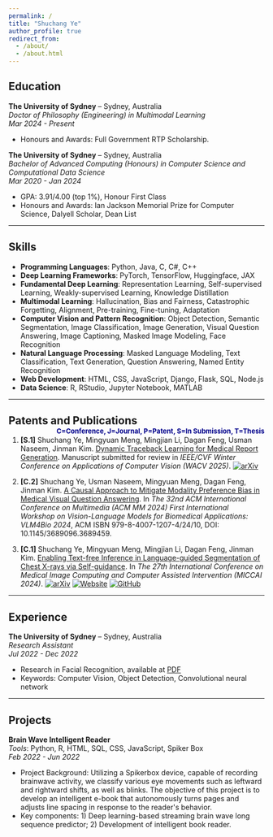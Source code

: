 ```yaml
---
permalink: /
title: "Shuchang Ye"
author_profile: true
redirect_from: 
  - /about/
  - /about.html
---
```



## Education

**The University of Sydney** – Sydney, Australia  
*Doctor of Philosophy (Engineering) in Multimodal Learning*  
*Mar 2024 - Present*  
- Honours and Awards: Full Government RTP Scholarship.

**The University of Sydney** – Sydney, Australia  
*Bachelor of Advanced Computing (Honours) in Computer Science and Computational Data Science*  
*Mar 2020 - Jan 2024*  
- GPA: 3.91/4.00 (top 1%), Honour First Class  
- Honours and Awards: Ian Jackson Memorial Prize for Computer Science, Dalyell Scholar, Dean List

---

## Skills

- **Programming Languages**: Python, Java, C, C#, C++  
- **Deep Learning Frameworks**: PyTorch, TensorFlow, Huggingface, JAX  
- **Fundamental Deep Learning**: Representation Learning, Self-supervised Learning, Weakly-supervised Learning, Knowledge Distillation  
- **Multimodal Learning**: Hallucination, Bias and Fairness, Catastrophic Forgetting, Alignment, Pre-training, Fine-tuning, Adaptation  
- **Computer Vision and Pattern Recognition**: Object Detection, Semantic Segmentation, Image Classification, Image Generation, Visual Question Answering, Image Captioning, Masked Image Modeling, Face Recognition  
- **Natural Language Processing**: Masked Language Modeling, Text Classification, Text Generation, Question Answering, Named Entity Recognition  
- **Web Development**: HTML, CSS, JavaScript, Django, Flask, SQL, Node.js  
- **Data Science**: R, RStudio, Jupyter Notebook, MATLAB

---

## Patents and Publications  <span style="float:right; color:darkblue; font-size:small;">C=Conference, J=Journal, P=Patent, S=In Submission, T=Thesis</span>

1. **[S.1]** Shuchang Ye, Mingyuan Meng, Mingjian Li, Dagan Feng, Usman Naseem, Jinman Kim. [Dynamic Traceback Learning for Medical Report Generation](https://arxiv.org/abs/2401.13267). Manuscript submitted for review in *IEEE/CVF Winter Conference on Applications of Computer Vision (WACV 2025)*. [![arXiv](https://img.shields.io/badge/arXiv-abs--2401.13267-B31B1B)](https://arxiv.org/abs/2401.13267)

2. **[C.2]** Shuchang Ye, Usman Naseem, Mingyuan Meng, Dagan Feng, Jinman Kim. [A Causal Approach to Mitigate Modality Preference Bias in Medical Visual Question Answering](https://doi.org/10.1145/3689096.3689459). In *The 32nd ACM International Conference on Multimedia (ACM MM 2024) First International Workshop on Vision-Language Models for Biomedical Applications: VLM4Bio 2024*, ACM ISBN 979-8-4007-1207-4/24/10, DOI: 10.1145/3689096.3689459.

3. **[C.1]** Shuchang Ye, Mingyuan Meng, Mingjian Li, Dagan Feng, Jinman Kim. [Enabling Text-free Inference in Language-guided Segmentation of Chest X-rays via Self-guidance](https://arxiv.org/abs/2409.04758). In *The 27th International Conference on Medical Image Computing and Computer Assisted Intervention (MICCAI 2024)*. [![arXiv](https://img.shields.io/badge/arXiv-abs--2409.04758-B31B1B)](https://arxiv.org/abs/2409.04758) [![Website](https://img.shields.io/badge/Website-SGSeg-blue)](https://shuchangye-bib.github.io/websites/SGSeg/sgseg.html) [![GitHub](https://img.shields.io/badge/GitHub-SGSeg-blue)](https://github.com/ShuchangYe-bib/SGSeg)

---

## Experience

**The University of Sydney** – Sydney, Australia  
*Research Assistant*  
*Jul 2022 - Dec 2022*  
- Research in Facial Recognition, available at [PDF](https://plf.tennessee.edu/wp-content/uploads/sites/229/2024/01/Identification-of-cattle-facial-features-via-deep-learning.pdf)  
- Keywords: Computer Vision, Object Detection, Convolutional neural network

---

## Projects

**Brain Wave Intelligent Reader**  
*Tools*: Python, R, HTML, SQL, CSS, JavaScript, Spiker Box  
*Feb 2022 - Jun 2022*  
- Project Background: Utilizing a Spikerbox device, capable of recording brainwave activity, we classify various eye movements such as leftward and rightward shifts, as well as blinks. The objective of this project is to develop an intelligent e-book that autonomously turns pages and adjusts line spacing in response to the reader's behavior.  
- Key components: 1) Deep learning-based streaming brain wave long sequence predictor; 2) Development of intelligent book reader.
